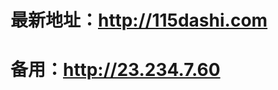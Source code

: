 # 最新地址：<a href="http://115dashi.com/" rel="nofollow">http://115dashi.com</a>
# 备用：<a href="http://23.234.7.60/" rel="nofollow">http://23.234.7.60</a>
